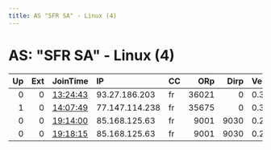 ```yaml
---
title: AS "SFR SA" - Linux (4)
---
```


# AS: "SFR SA" - Linux (4)

|   Up |   Ext | JoinTime                                                                                            | IP             | CC   |   ORp |   Dirp | Version   | Contact   | Nickname      |   eFamMembers |
|-----:|------:|:----------------------------------------------------------------------------------------------------|:---------------|:-----|------:|-------:|:----------|:----------|:--------------|--------------:|
|    0 |     0 | [13:24:43](https://metrics.torproject.org/rs.html#details/A2F9337EA55500A678EBB0AB54790379DB1B0AC6) | 93.27.186.203  | fr   | 36021 |      0 | 0.3.3.10  | None      | UbuntuCore246 |             1 |
|    1 |     0 | [14:07:49](https://metrics.torproject.org/rs.html#details/11B6727E38D249C83E20EEB0647BAD4FACECBEB6) | 77.147.114.238 | fr   | 35675 |      0 | 0.3.3.10  | None      | UbuntuCore246 |             1 |
|    0 |     0 | [19:14:00](https://metrics.torproject.org/rs.html#details/7BD9F23228757CB4F2F1A27073BF2DEB2B3151BA) | 85.168.125.63  | fr   |  9001 |   9030 | 0.2.9.14  | None      | nicoco28      |             1 |
|    0 |     0 | [19:18:15](https://metrics.torproject.org/rs.html#details/D02AFD7C97CFEE59C76585A15409FF99C036B3BD) | 85.168.125.63  | fr   |  9001 |   9030 | 0.2.9.14  | None      | nicoco28      |             1 |
